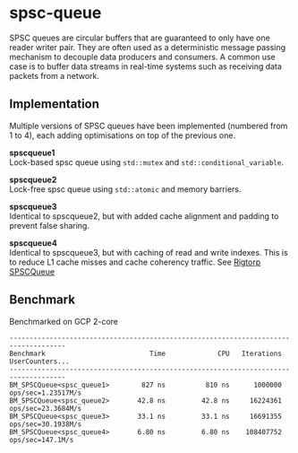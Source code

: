 # spsc-queue
SPSC queues are circular buffers that are guaranteed to only have one reader writer pair. 
They are often used as a deterministic message passing mechanism to decouple data producers and consumers.
A common use case is to buffer data streams in real-time systems such as receiving data packets from a network.

## Implementation
Multiple versions of SPSC queues have been implemented (numbered from 1 to 4), each adding optimisations on top of the previous one.

**spscqueue1** <br>
Lock-based spsc queue using `std::mutex` and `std::conditional_variable`. 

**spscqueue2** <br>
Lock-free spsc queue using `std::atomic` and memory barriers.

**spscqueue3** <br>
Identical to spscqueue2, but with added cache alignment and padding to prevent false sharing.

**spscqueue4** <br>
Identical to spscqueue3, but with caching of read and write indexes. This is to reduce L1 cache misses and cache coherency traffic. See [Rigtorp SPSCQueue](https://github.com/rigtorp/SPSCQueue)


## Benchmark
Benchmarked on GCP 2-core
```
------------------------------------------------------------------------------------
Benchmark                          Time             CPU   Iterations UserCounters...
------------------------------------------------------------------------------------
BM_SPSCQueue<spsc_queue1>        827 ns          810 ns      1000000 ops/sec=1.23517M/s
BM_SPSCQueue<spsc_queue2>       42.8 ns         42.8 ns     16224361 ops/sec=23.3684M/s
BM_SPSCQueue<spsc_queue3>       33.1 ns         33.1 ns     16691355 ops/sec=30.1938M/s
BM_SPSCQueue<spsc_queue4>       6.80 ns         6.80 ns    108407752 ops/sec=147.1M/s
